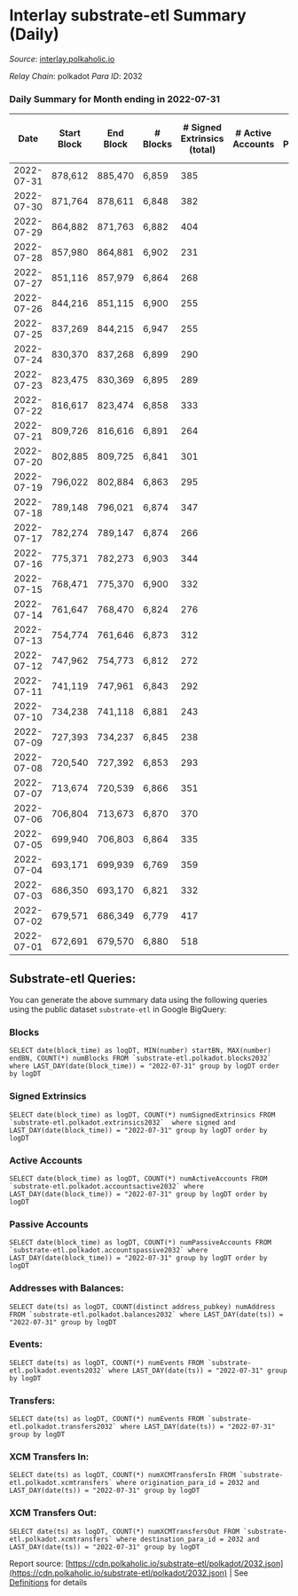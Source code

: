 # Interlay substrate-etl Summary (Daily)

_Source_: [interlay.polkaholic.io](https://interlay.polkaholic.io)

*Relay Chain*: polkadot
*Para ID*: 2032



### Daily Summary for Month ending in 2022-07-31


| Date | Start Block | End Block | # Blocks | # Signed Extrinsics (total) | # Active Accounts | # Passive | # New | # Addresses with Balances | # Events | # Transfers | # XCM Transfers In | # XCM Transfers Out | Issues | 
| ---- | ----------- | --------- | -------- | --------------------------- | ----------------- | --------- | ----- | ------------------------- | -------- | ----------- | ------------------ | ------------------- | ------ |
| 2022-07-31 | 878,612 | 885,470 | 6,859 | 385 |  |  |  | 8,289 | 43,226 | 165 ($7,907.92) |   |   |  |
| 2022-07-30 | 871,764 | 878,611 | 6,848 | 382 |  |  |  | 8,268 | 43,258 | 170 ($2,299.83) | 1 ($97.08) | 4 ($99.24) |  |
| 2022-07-29 | 864,882 | 871,763 | 6,882 | 404 |  |  |  | 8,253 | 42,791 | 176 ($4,683.90) | 4 ($1,597.05) | 3 ($5.48) |  |
| 2022-07-28 | 857,980 | 864,881 | 6,902 | 231 |  |  |  | 8,227 | 35,916 | 165 ($3,389.54) | 1 ($0.02) | 2 ($0.04) |  |
| 2022-07-27 | 851,116 | 857,979 | 6,864 | 268 |  |  |  | 8,204 | 36,004 | 195 ($10,567.10) | 1 ($0.01) | 2 ($9.46) |  |
| 2022-07-26 | 844,216 | 851,115 | 6,900 | 255 |  |  |  | 8,176 | 36,177 | 211 ($16,380.51) | 1 ($0.009) | 1 ($0.01) |  |
| 2022-07-25 | 837,269 | 844,215 | 6,947 | 255 |  |  |  | 8,130 | 36,239 | 154 ($17,261.13) |   | 2 ($9.41) |  |
| 2022-07-24 | 830,370 | 837,268 | 6,899 | 290 |  |  |  | 8,117 | 36,391 | 212 ($77,021.05) |   | 2 ($45.14) |  |
| 2022-07-23 | 823,475 | 830,369 | 6,895 | 289 |  |  |  | 8,075 | 36,318 | 210 ($43,411.86) |   |   |  |
| 2022-07-22 | 816,617 | 823,474 | 6,858 | 333 |  |  |  | 8,046 | 36,385 | 230 ($21,653.55) | 1 (-) | 4 ($80.06) |  |
| 2022-07-21 | 809,726 | 816,616 | 6,891 | 264 |  |  |  | 8,008 | 36,157 | 173 ($37,935.62) | 1 ($0.008) | 1 ($0.007) |  |
| 2022-07-20 | 802,885 | 809,725 | 6,841 | 301 |  |  |  | 7,981 | 36,169 | 221 ($19,529.45) |   |   |  |
| 2022-07-19 | 796,022 | 802,884 | 6,863 | 295 |  |  |  | 7,941 | 36,196 | 204 ($21,155.36) | 3 ($0.10) | 2 ($0.08) |  |
| 2022-07-18 | 789,148 | 796,021 | 6,874 | 347 |  |  |  | 7,912 | 36,439 | 244 ($23,086.22) | 3 ($0.12) | 3 ($0.12) |  |
| 2022-07-17 | 782,274 | 789,147 | 6,874 | 266 |  |  |  | 7,888 | 36,099 | 186 ($18,071.63) |   |   |  |
| 2022-07-16 | 775,371 | 782,273 | 6,903 | 344 |  |  |  | 7,855 | 36,593 | 247 ($35,323.42) |   |   |  |
| 2022-07-15 | 768,471 | 775,370 | 6,900 | 332 |  |  |  | 7,816 | 36,540 | 234 ($223,587.21) | 1 ($0.003) | 1 ($0.005) |  |
| 2022-07-14 | 761,647 | 768,470 | 6,824 | 276 |  |  |  | 7,774 | 35,914 | 165 ($6,955.79) |   |   |  |
| 2022-07-13 | 754,774 | 761,646 | 6,873 | 312 |  |  |  | 7,756 | 36,288 | 189 ($33,397.25) |   |   |  |
| 2022-07-12 | 747,962 | 754,773 | 6,812 | 272 |  |  |  | 7,725 | 35,841 | 187 ($79,312.92) |   |   |  |
| 2022-07-11 | 741,119 | 747,961 | 6,843 | 292 |  |  |  | 7,697 | 36,468 | 287 ($31,014.60) |   |   |  |
| 2022-07-10 | 734,238 | 741,118 | 6,881 | 243 |  |  |  | 7,623 | 36,156 | 121 ($1,351.81) |   |   |  |
| 2022-07-09 | 727,393 | 734,237 | 6,845 | 238 |  |  |  | 7,618 | 35,625 | 140 ($15,096.75) |   |   |  |
| 2022-07-08 | 720,540 | 727,392 | 6,853 | 293 |  |  |  | 7,608 | 36,052 | 184 ($29,058.05) |   |   |  |
| 2022-07-07 | 713,674 | 720,539 | 6,866 | 351 |  |  |  | 7,588 | 36,593 | 262 ($53,291.77) |   |   |  |
| 2022-07-06 | 706,804 | 713,673 | 6,870 | 370 |  |  |  | 7,542 | 36,760 | 265 ($140,077.79) |   |   |  |
| 2022-07-05 | 699,940 | 706,803 | 6,864 | 335 |  |  |  | 7,492 | 36,669 | 250 ($312,111.87) |   |   |  |
| 2022-07-04 | 693,171 | 699,939 | 6,769 | 359 |  |  |  | 7,438 | 36,397 | 294 ($103,834.85) |   |   |  |
| 2022-07-03 | 686,350 | 693,170 | 6,821 | 332 |  |  |  | 7,359 | 36,064 | 191 ($67,955.08) |   |   |  |
| 2022-07-02 | 679,571 | 686,349 | 6,779 | 417 |  |  |  | 7,333 | 36,764 | 312 ($226,903.71) |   |   |  |
| 2022-07-01 | 672,691 | 679,570 | 6,880 | 518 |  |  |  | 7,263 | 37,859 | 395 ($83,165.79) |   |   |  |

## Substrate-etl Queries:
You can generate the above summary data using the following queries using the public dataset `substrate-etl` in Google BigQuery:


### Blocks
```
SELECT date(block_time) as logDT, MIN(number) startBN, MAX(number) endBN, COUNT(*) numBlocks FROM `substrate-etl.polkadot.blocks2032`  where LAST_DAY(date(block_time)) = "2022-07-31" group by logDT order by logDT
```


### Signed Extrinsics
```
SELECT date(block_time) as logDT, COUNT(*) numSignedExtrinsics FROM `substrate-etl.polkadot.extrinsics2032`  where signed and LAST_DAY(date(block_time)) = "2022-07-31" group by logDT order by logDT
```


### Active Accounts
```
SELECT date(block_time) as logDT, COUNT(*) numActiveAccounts FROM `substrate-etl.polkadot.accountsactive2032` where LAST_DAY(date(block_time)) = "2022-07-31" group by logDT order by logDT
```


### Passive Accounts
```
SELECT date(block_time) as logDT, COUNT(*) numPassiveAccounts FROM `substrate-etl.polkadot.accountspassive2032` where LAST_DAY(date(block_time)) = "2022-07-31" group by logDT order by logDT
```


### Addresses with Balances:
```
SELECT date(ts) as logDT, COUNT(distinct address_pubkey) numAddress FROM `substrate-etl.polkadot.balances2032` where LAST_DAY(date(ts)) = "2022-07-31" group by logDT
```


### Events:
```
SELECT date(ts) as logDT, COUNT(*) numEvents FROM `substrate-etl.polkadot.events2032` where LAST_DAY(date(ts)) = "2022-07-31" group by logDT
```


### Transfers:
```
SELECT date(ts) as logDT, COUNT(*) numEvents FROM `substrate-etl.polkadot.transfers2032` where LAST_DAY(date(ts)) = "2022-07-31" group by logDT
```


### XCM Transfers In:
```
SELECT date(ts) as logDT, COUNT(*) numXCMTransfersIn FROM `substrate-etl.polkadot.xcmtransfers` where origination_para_id = 2032 and LAST_DAY(date(ts)) = "2022-07-31" group by logDT
```


### XCM Transfers Out:
```
SELECT date(ts) as logDT, COUNT(*) numXCMTransfersOut FROM `substrate-etl.polkadot.xcmtransfers` where destination_para_id = 2032 and LAST_DAY(date(ts)) = "2022-07-31" group by logDT
```



Report source: [https://cdn.polkaholic.io/substrate-etl/polkadot/2032.json](https://cdn.polkaholic.io/substrate-etl/polkadot/2032.json) | See [Definitions](/DEFINITIONS.md) for details
